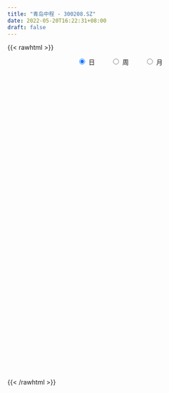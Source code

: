 ```yaml
---
title: "青岛中程 - 300208.SZ"
date: 2022-05-20T16:22:31+08:00
draft: false
---
```

{{< rawhtml >}}
    <div style="text-align: center">
        <label style="padding: 1rem;"><input style="margin-right: .5rem" type="radio" name="period" value="D" checked onclick="period_change(this)">日</label>
        <label style="padding: 1rem;"><input style="margin-right: .5rem" type="radio" name="period" value="W" onclick="period_change(this)">周</label>
        <label style="padding: 1rem;"><input style="margin-right: .5rem" type="radio" name="period" value="M" onclick="period_change(this)">月</label>
    </div>
    <div id="chart" style="height: 700px;"></div> 
    <script type="text/javascript">
        const D_v = [301459.7,312489.5,225143.0,200771.53,346442.04,301178.39,358886.38,289091.02,368380.0,246244.5,178538.47,240724.51,237606.29,361987.32,257277.65,256414.96,284337.12,414471.85,334255.42,170853.62,213040.94,252056.94,211662.0,149688.93,165698.0,99429.5,116455.5,127810.0,107060.0,256742.5,168293.27,277911.51,535372.12,360914.01,255536.64,241945.65,209840.17,249142.67,269811.23,223360.25,256514.5,239032.95,472793.0,466803.5,334068.01,291701.55,209127.26,486933.0,480528.75,347405.64,372952.5,734157.78,363718.81,1444193.2,1196509.72,765339.11,827808.3199999999,858735.54,629662.08,627784.0,450044.03,513150.56,663206.89,475701.05,559166.34,414303.84,857126.1899999999,552168.5,390552.0,637513.01,765858.52,822393.25,1026256.95,857403.02,713828.5,484976.59,655209.13,491670.57,537511.25,639784.96,590258.6899999999,413537.01,552926.5699999999,324873.27,380633.78,281507.46,500917.2,491239.95,417752.45,383578.5,263253.2,359739.5,264538.64,185228.92,190013.04,243791.1,260003.02,143367.4,183848.0,164138.84,166850.0,149952.0,169554.44,128168.0,162915.0,124641.18,289305.31,286619.21,185393.1,345201.17,254273.4,146102.06,176957.06,169487.56,165244.03,115117.6,118513.25,171811.5,112849.0,129251.5,143270.03,191675.47,183443.56,157419.06,195955.5,175132.5,140642.0,124924.0,194865.0,328186.98,300604.6,203952.5,231023.98,204830.06,264756.15,191681.5,147231.04,191933.5,177426.68,169656.4,409837.98,248597.13,190489.0,244443.25,191946.0,122825.75,103313.98,84524.94,114632.44,101384.94,172262.94,164382.0,94859.5,72799.0,74680.0,137116.0,69803.0,66562.52,60111.0,60765.34,63140.5,105719.75,86492.5,65889.57,104452.68,58741.25,262067.01,269379.77,171098.07,156374.17,154998.5,233943.9,134519.84,410268.9,331492.9,217083.9,227880.5,89007.94,151726.7,85580.5,101376.94,72371.5,75679.47,59774.01,66756.27,78897.0,65647.0,56629.86,95386.61,105871.52,201391.84,288009.18,507437.02,507971.25,392568.03,431121.61,377628.54,285866.04,270311.25,401595.75,642301.0,1194398.03,1122260.1100000001,819009.62,578262.47,670246.4,541304.6,540568.58,481251.26,298141.51,289155.58,240699.0,237012.07,635278.15,623911.0,461871.02,276245.36,234621.96,220978.17,161564.15,151661.1,198020.0,243710.26,164434.1,130747.88,370182.47,213198.5,339689.0,283789.0,234187.04,225806.0,200769.7,164047.28,217167.0,191215.0,207806.04,146662.96,150325.44,107345.08,144809.25,82594.7,95207.5,143382.5,119492.6,86321.0,113092.1,101953.0,93105.05,102990.55,352949.16]
const D_histogram = [0.0,0.0006381766,-0.0136747981,-0.0167939117,0.015384628,0.037970834,0.0705049708,0.0691174913,0.0840362229,0.0679966432,0.0568513727,0.0568865577,0.058692522,0.0588272262,0.0450097436,0.0492342918,0.0542227364,0.082917425,0.0571307958,0.0386230254,0.009605265,-0.0347115132,-0.0881296759,-0.1110660913,-0.1561994658,-0.1793383028,-0.1736679561,-0.1517565257,-0.1332317809,-0.0836738188,-0.0496190465,-0.0065318365,0.0718817471,0.0890289114,0.0756081464,0.0754680399,0.0388149657,0.0404596458,0.0652920071,0.0610877325,0.0751410892,0.0780320078,0.1016769011,0.1234570277,0.1120127422,0.0603051918,0.0274160359,0.0264906249,-0.0265263561,-0.0634049094,-0.0797941653,-0.0414568026,0.1198880074,0.3183296366,0.3706268512,0.3200792186,0.3441986704,0.3817984691,0.3650176445,0.2401713382,0.1754806701,0.064055427,0.0509246955,0.0125451273,-0.0415911251,-0.0694854702,-0.0263425963,-0.0314976329,-0.075517312,-0.0648356961,-0.0011352432,0.0382146797,0.1794913065,0.2428214714,0.1647164403,0.1101715695,0.1157598145,0.0525442245,0.0451243262,0.0889166183,-0.0119128263,-0.0793747211,-0.2364387253,-0.3234666481,-0.3313036165,-0.3349261885,-0.2539055599,-0.1994437659,-0.1480745235,-0.1833237876,-0.2067805331,-0.258797442,-0.2979570485,-0.2918644929,-0.2883335775,-0.3242267729,-0.3758279117,-0.3832969258,-0.4154464676,-0.3761937511,-0.3272111148,-0.2841627498,-0.2547391696,-0.2131191653,-0.1527871937,-0.110344811,-0.0281200168,0.0371409322,0.0557165247,0.0956221953,0.0865986782,0.0829208377,0.0940845482,0.0658877497,0.0137103213,-0.0003777685,0.0101471832,-0.0117008216,-0.023311466,-0.0067839214,-0.0206959156,0.0179272437,0.0503986249,0.0803880017,0.1115336296,0.1376880004,0.1437128346,0.1294575397,0.1425102306,0.1774135744,0.2071858391,0.2132019907,0.2016124338,0.1740305749,0.1630013524,0.1255394135,0.0865893566,0.0364256917,0.0226235,-0.023237422,0.010267782,0.0017554297,-0.0358413654,-0.0168630133,-0.029113091,-0.0347009541,-0.0395701144,-0.0423670147,-0.041069175,-0.0352647315,-0.0262213626,-0.0595963905,-0.0755533833,-0.0853279855,-0.0886061746,-0.1155185104,-0.1236613605,-0.1103966766,-0.1052177346,-0.0936512756,-0.0695396545,-0.0361177383,-0.0246952642,-0.012926051,-0.0321594875,-0.0327289927,0.0327491572,0.0837870987,0.0903607279,0.1010614451,0.0739907008,0.0902281834,0.0834139784,0.1172017077,0.1450434824,0.1322686377,0.0356920435,-0.0184456025,-0.1056446223,-0.1423835983,-0.1337575779,-0.1179048155,-0.0904266506,-0.0677452616,-0.0644212289,-0.0458158389,-0.0287141182,-0.008918687,0.0121859047,0.043825944,0.1071143052,0.1790192861,0.2693783675,0.3097938373,0.32373901,0.3425985765,0.3538344159,0.3435801501,0.3157816996,0.296231527,0.377289215,0.5864962948,0.4463536848,0.2882185087,0.1187806201,0.0089439734,-0.1190632934,-0.1672385149,-0.2288403322,-0.2606452988,-0.277256434,-0.2956051962,-0.2897949173,-0.2282811744,-0.1556177616,-0.1840813721,-0.211476463,-0.2018221945,-0.2130263924,-0.2247442206,-0.2101304114,-0.2271628402,-0.2555999567,-0.2948556156,-0.2973189404,-0.2516640491,-0.208939959,-0.1679017594,-0.1099053757,-0.058747763,-0.0654785592,-0.1041615504,-0.1178484921,-0.1908253215,-0.2367148044,-0.2141799154,-0.2068870097,-0.1484314723,-0.0925430508,-0.0435351935,0.009539215,0.0559767026,0.0918633249,0.113940845,0.1227551698,0.1352780682,0.1478842783,0.1448667473,0.1478389774,0.1910869546]
const D_fast = [0.0,0.0007977208,-0.0169339535,-0.0242515449,0.0117731517,0.0438520662,0.0940124457,0.1099043391,0.1458321264,0.1467917075,0.1498592802,0.1641161045,0.1805951993,0.1954367101,0.1928716634,0.2094047846,0.2279489132,0.2773729581,0.2658690279,0.2570170139,0.2304005697,0.1774059132,0.1019553314,0.0512523933,-0.0329308477,-0.1009042604,-0.1386509028,-0.1546786037,-0.1694618041,-0.1408222967,-0.1191722861,-0.0777180352,0.0186659851,0.0580703773,0.0635516489,0.0822785523,0.0553292196,0.0670888112,0.1082441742,0.1193118328,0.1521504617,0.1745493823,0.2236135009,0.2762578844,0.2928167844,0.256185532,0.2301503851,0.2358476303,0.1761990602,0.1234692796,0.0871314824,0.1151046444,0.3064214563,0.5844454946,0.7293994221,0.7588715941,0.8690407135,1.0020901295,1.076563716,1.0117602443,0.9909397437,0.8955283573,0.8951287997,0.8598855134,0.7953514797,0.750085767,0.7866429918,0.773613547,0.7107145399,0.7051872318,0.7686038739,0.8175074667,1.0036569201,1.1276924529,1.0907665318,1.0637645534,1.098292752,1.0482132182,1.0520744014,1.1180958481,1.014288197,0.9269826219,0.7108089363,0.5429143515,0.452251479,0.3648973598,0.3824415985,0.387042451,0.4013930626,0.3203128515,0.2451609727,0.1284447034,0.0147958347,-0.0520777328,-0.1206302119,-0.2375801005,-0.3831382172,-0.4864314628,-0.6224426215,-0.6772383427,-0.7100584851,-0.7380508076,-0.7723120198,-0.7839718069,-0.7618366337,-0.7469804538,-0.6717856638,-0.5972394817,-0.564734758,-0.5009235386,-0.4882973861,-0.4712450173,-0.4365601697,-0.4482850307,-0.4970348788,-0.5112174107,-0.4981556632,-0.5229288735,-0.5403673843,-0.5255358201,-0.5446217932,-0.5015168229,-0.4564457855,-0.4063594083,-0.347330373,-0.2867540021,-0.2448009593,-0.2266918693,-0.1780116207,-0.0987548833,-0.0171861588,0.0421304905,0.080944042,0.0968698269,0.1265909424,0.1205138569,0.1032111391,0.0621538971,0.0540075805,0.002337303,0.0384094525,0.0303359577,-0.0162211789,-0.0014585801,-0.0209869305,-0.0352500321,-0.050011721,-0.063400375,-0.0723698291,-0.0753815685,-0.0728935402,-0.1211676657,-0.1560130043,-0.1871196029,-0.2125493357,-0.2683412991,-0.3073994893,-0.3217339746,-0.3428594662,-0.3547058261,-0.3479791186,-0.323586637,-0.318337979,-0.3098002785,-0.3370735868,-0.3458253403,-0.2721599011,-0.2001751848,-0.1710113737,-0.1350452953,-0.1436183643,-0.1048238359,-0.0907845463,-0.0276963901,0.0364062553,0.0566985699,-0.0309550134,-0.08970406,-0.2033142354,-0.2756491109,-0.3004624851,-0.3140859265,-0.3092144242,-0.3034693506,-0.3162506251,-0.3090991949,-0.2991760038,-0.2816102443,-0.2574591764,-0.2148626511,-0.1247957136,-0.0081359111,0.1495677621,0.2674316912,0.3623116164,0.4668208271,0.5665152705,0.6421560421,0.6933030166,0.7478107257,0.9231907175,1.279021871,1.2504676822,1.1643871333,1.0246443997,0.9170437464,0.7592706562,0.669285806,0.5504739056,0.4535076143,0.3675823706,0.2753323093,0.2086938589,0.2131373082,0.2468962807,0.1724123271,0.0921481204,0.0513468403,-0.0131139556,-0.081017839,-0.1189366327,-0.1927597715,-0.2850968772,-0.39806644,-0.4748594999,-0.4921206209,-0.5016315206,-0.5025687608,-0.472048721,-0.4355780491,-0.4586784851,-0.5234018639,-0.5665509286,-0.6872340884,-0.7923022724,-0.8233123622,-0.867741209,-0.8463935396,-0.8136408808,-0.7755168219,-0.7200576096,-0.6596259463,-0.6007734928,-0.5502107615,-0.5107076443,-0.4643652288,-0.4147879491,-0.3815887933,-0.3416568188,-0.250637103]
const D_slow = [0.0,0.0001595442,-0.0032591554,-0.0074576333,-0.0036114763,0.0058812322,0.0235074749,0.0407868477,0.0617959035,0.0787950643,0.0930079075,0.1072295469,0.1219026774,0.1366094839,0.1478619198,0.1601704928,0.1737261769,0.1944555331,0.2087382321,0.2183939884,0.2207953047,0.2121174264,0.1900850074,0.1623184846,0.1232686181,0.0784340424,0.0350170534,-0.0029220781,-0.0362300233,-0.057148478,-0.0695532396,-0.0711861987,-0.0532157619,-0.0309585341,-0.0120564975,0.0068105125,0.0165142539,0.0266291654,0.0429521671,0.0582241003,0.0770093726,0.0965173745,0.1219365998,0.1528008567,0.1808040422,0.1958803402,0.2027343492,0.2093570054,0.2027254164,0.186874189,0.1669256477,0.156561447,0.1865334489,0.266115858,0.3587725708,0.4387923755,0.5248420431,0.6202916604,0.7115460715,0.771588906,0.8154590736,0.8314729303,0.8442041042,0.847340386,0.8369426048,0.8195712372,0.8129855881,0.8051111799,0.7862318519,0.7700229279,0.7697391171,0.779292787,0.8241656136,0.8848709815,0.9260500915,0.9535929839,0.9825329375,0.9956689937,1.0069500752,1.0291792298,1.0262010232,1.006357343,0.9472476616,0.8663809996,0.7835550955,0.6998235484,0.6363471584,0.5864862169,0.549467586,0.5036366391,0.4519415058,0.3872421453,0.3127528832,0.23978676,0.1677033656,0.0866466724,-0.0073103055,-0.103134537,-0.2069961539,-0.3010445917,-0.3828473703,-0.4538880578,-0.5175728502,-0.5708526415,-0.60904944,-0.6366356427,-0.6436656469,-0.6343804139,-0.6204512827,-0.5965457339,-0.5748960643,-0.5541658549,-0.5306447179,-0.5141727804,-0.5107452001,-0.5108396422,-0.5083028464,-0.5112280518,-0.5170559183,-0.5187518987,-0.5239258776,-0.5194440667,-0.5068444104,-0.48674741,-0.4588640026,-0.4244420025,-0.3885137938,-0.3561494089,-0.3205218513,-0.2761684577,-0.2243719979,-0.1710715002,-0.1206683918,-0.0771607481,-0.03641041,-0.0050255566,0.0166217826,0.0257282055,0.0313840805,0.025574725,0.0281416705,0.0285805279,0.0196201866,0.0154044332,0.0081261605,-0.000549078,-0.0104416066,-0.0210333603,-0.0313006541,-0.0401168369,-0.0466721776,-0.0615712752,-0.080459621,-0.1017916174,-0.1239431611,-0.1528227887,-0.1837381288,-0.2113372979,-0.2376417316,-0.2610545505,-0.2784394641,-0.2874688987,-0.2936427148,-0.2968742275,-0.3049140994,-0.3130963475,-0.3049090582,-0.2839622836,-0.2613721016,-0.2361067403,-0.2176090651,-0.1950520193,-0.1741985247,-0.1448980978,-0.1086372272,-0.0755700677,-0.0666470569,-0.0712584575,-0.0976696131,-0.1332655127,-0.1667049071,-0.196181111,-0.2187877736,-0.235724089,-0.2518293963,-0.263283356,-0.2704618856,-0.2726915573,-0.2696450811,-0.2586885951,-0.2319100188,-0.1871551973,-0.1198106054,-0.0423621461,0.0385726064,0.1242222505,0.2126808545,0.298575892,0.377521317,0.4515791987,0.5459015025,0.6925255762,0.8041139974,0.8761686245,0.9058637796,0.9080997729,0.8783339496,0.8365243209,0.7793142378,0.7141529131,0.6448388046,0.5709375056,0.4984887762,0.4414184826,0.4025140422,0.3564936992,0.3036245835,0.2531690348,0.1999124367,0.1437263816,0.0911937787,0.0344030687,-0.0294969205,-0.1032108244,-0.1775405595,-0.2404565718,-0.2926915615,-0.3346670014,-0.3621433453,-0.3768302861,-0.3931999259,-0.4192403135,-0.4487024365,-0.4964087669,-0.555587468,-0.6091324468,-0.6608541993,-0.6979620673,-0.72109783,-0.7319816284,-0.7295968247,-0.715602649,-0.6926368178,-0.6641516065,-0.6334628141,-0.599643297,-0.5626722274,-0.5264555406,-0.4894957963,-0.4417240576]
const D_data = [['2021-05-11', 9.85, 9.41, 9.25, 10.06],['2021-05-12', 9.35, 9.42, 9.22, 9.98],['2021-05-13', 9.24, 9.19, 9.12, 9.49],['2021-05-14', 9.23, 9.27, 9.09, 9.55],['2021-05-17', 9.21, 9.79, 9.1, 10.29],['2021-05-18', 9.81, 9.84, 9.67, 10.38],['2021-05-19', 9.74, 10.16, 9.58, 10.65],['2021-05-20', 9.8, 9.88, 9.51, 10.12],['2021-05-21', 9.77, 10.19, 9.75, 10.56],['2021-05-24', 10.19, 9.87, 9.8, 10.34],['2021-05-25', 9.9, 9.92, 9.71, 9.98],['2021-05-26', 9.86, 10.09, 9.65, 10.41],['2021-05-27', 9.95, 10.18, 9.93, 10.36],['2021-05-28', 10.53, 10.23, 10.19, 11.22],['2021-05-31', 10.04, 10.08, 9.98, 10.42],['2021-06-01', 9.91, 10.34, 9.8, 10.44],['2021-06-02', 10.22, 10.44, 10.1, 10.85],['2021-06-03', 10.44, 10.91, 10.42, 11.24],['2021-06-04', 10.68, 10.32, 10.32, 10.94],['2021-06-07', 10.22, 10.36, 10.03, 10.53],['2021-06-08', 10.23, 10.15, 10.11, 10.83],['2021-06-09', 10.01, 9.78, 9.65, 10.12],['2021-06-10', 9.65, 9.38, 9.37, 9.86],['2021-06-11', 9.43, 9.5, 9.38, 9.62],['2021-06-15', 9.48, 8.95, 8.93, 9.54],['2021-06-16', 8.89, 8.92, 8.7, 9.04],['2021-06-17', 8.85, 9.1, 8.85, 9.3],['2021-06-18', 9.0, 9.25, 8.96, 9.38],['2021-06-21', 9.26, 9.2, 9.14, 9.35],['2021-06-22', 9.26, 9.68, 9.2, 9.85],['2021-06-23', 9.63, 9.65, 9.49, 9.92],['2021-06-24', 9.79, 9.94, 9.71, 10.27],['2021-06-25', 9.97, 10.73, 9.97, 11.59],['2021-06-28', 10.61, 10.28, 10.12, 10.94],['2021-06-29', 10.29, 9.97, 9.93, 10.4],['2021-06-30', 10.08, 10.16, 9.96, 10.55],['2021-07-01', 10.09, 9.65, 9.59, 10.24],['2021-07-02', 9.7, 10.07, 9.5, 10.23],['2021-07-05', 10.09, 10.48, 10.09, 10.55],['2021-07-06', 10.47, 10.23, 10.06, 10.59],['2021-07-07', 10.15, 10.55, 10.13, 10.64],['2021-07-08', 10.46, 10.53, 10.36, 10.76],['2021-07-09', 10.88, 10.95, 10.51, 11.33],['2021-07-12', 10.74, 11.16, 10.68, 11.55],['2021-07-13', 11.23, 10.89, 10.58, 11.36],['2021-07-14', 10.88, 10.31, 10.25, 10.88],['2021-07-15', 10.25, 10.38, 9.95, 10.42],['2021-07-16', 10.37, 10.74, 10.27, 11.33],['2021-07-19', 10.65, 9.97, 9.88, 10.87],['2021-07-20', 9.8, 9.92, 9.63, 10.31],['2021-07-21', 9.9, 10.0, 9.88, 10.36],['2021-07-22', 10.13, 10.72, 10.09, 10.97],['2021-07-23', 12.86, 12.86, 12.86, 12.86],['2021-07-26', 13.8, 14.51, 13.49, 15.26],['2021-07-27', 14.51, 13.68, 12.98, 15.64],['2021-07-28', 12.93, 12.73, 11.51, 13.62],['2021-07-29', 13.23, 13.93, 13.06, 14.69],['2021-07-30', 14.05, 14.64, 13.73, 14.86],['2021-08-02', 14.36, 14.41, 12.8, 14.53],['2021-08-03', 14.66, 13.02, 13.0, 14.85],['2021-08-04', 13.01, 13.54, 13.01, 13.94],['2021-08-05', 13.36, 12.69, 12.52, 13.45],['2021-08-06', 13.15, 13.75, 12.88, 14.49],['2021-08-09', 13.56, 13.44, 12.98, 13.94],['2021-08-10', 13.24, 13.1, 12.81, 13.95],['2021-08-11', 13.04, 13.28, 12.6, 13.33],['2021-08-12', 13.46, 14.29, 13.2, 14.98],['2021-08-13', 13.85, 13.88, 13.62, 14.16],['2021-08-16', 13.55, 13.33, 13.2, 13.97],['2021-08-17', 13.45, 13.98, 13.29, 14.47],['2021-08-18', 13.55, 14.93, 13.35, 15.3],['2021-08-19', 14.68, 15.03, 14.45, 16.38],['2021-08-20', 15.7, 17.0, 15.4, 17.98],['2021-08-23', 16.54, 16.87, 16.0, 17.37],['2021-08-24', 16.63, 15.35, 15.0, 16.63],['2021-08-25', 15.3, 15.53, 15.3, 16.31],['2021-08-26', 15.56, 16.38, 15.02, 16.9],['2021-08-27', 15.61, 15.57, 15.01, 15.81],['2021-08-30', 15.3, 16.26, 15.19, 16.7],['2021-08-31', 16.13, 17.2, 16.11, 17.63],['2021-09-01', 17.02, 15.41, 15.1, 17.6],['2021-09-02', 15.15, 15.48, 14.7, 15.77],['2021-09-03', 15.08, 13.76, 13.7, 15.73],['2021-09-06', 14.02, 13.88, 13.27, 14.2],['2021-09-07', 13.75, 14.47, 13.61, 14.7],['2021-09-08', 14.38, 14.33, 14.13, 14.68],['2021-09-09', 14.4, 15.46, 14.08, 15.56],['2021-09-10', 15.2, 15.4, 15.14, 16.3],['2021-09-13', 15.1, 15.59, 14.78, 15.95],['2021-09-14', 15.1, 14.49, 14.29, 15.19],['2021-09-15', 14.33, 14.39, 14.2, 14.66],['2021-09-16', 14.59, 13.7, 13.6, 14.85],['2021-09-17', 13.52, 13.44, 13.02, 14.05],['2021-09-22', 13.25, 13.72, 13.25, 13.8],['2021-09-23', 13.8, 13.51, 13.4, 13.95],['2021-09-24', 13.79, 12.7, 12.61, 13.79],['2021-09-27', 12.75, 11.99, 11.73, 12.87],['2021-09-28', 12.02, 12.07, 11.76, 12.13],['2021-09-29', 11.9, 11.31, 11.3, 12.17],['2021-09-30', 11.55, 11.87, 11.4, 11.92],['2021-10-08', 12.42, 11.9, 11.7, 12.51],['2021-10-11', 11.97, 11.77, 11.61, 12.17],['2021-10-12', 11.72, 11.51, 11.29, 11.96],['2021-10-13', 11.54, 11.59, 11.17, 11.6],['2021-10-14', 11.57, 11.87, 11.38, 11.95],['2021-10-15', 11.87, 11.73, 11.58, 12.07],['2021-10-18', 12.2, 12.42, 11.94, 12.5],['2021-10-19', 12.2, 12.52, 12.19, 12.83],['2021-10-20', 12.15, 12.11, 11.88, 12.29],['2021-10-21', 13.08, 12.51, 12.5, 13.39],['2021-10-22', 12.29, 11.97, 11.92, 12.74],['2021-10-25', 11.8, 11.99, 11.72, 12.15],['2021-10-26', 12.13, 12.19, 12.0, 12.5],['2021-10-27', 12.14, 11.64, 11.54, 12.14],['2021-10-28', 11.57, 11.08, 11.02, 11.66],['2021-10-29', 11.1, 11.31, 11.0, 11.42],['2021-11-01', 11.28, 11.54, 11.2, 11.62],['2021-11-02', 11.5, 11.03, 10.9, 11.74],['2021-11-03', 11.08, 10.98, 10.7, 11.1],['2021-11-04', 11.01, 11.26, 11.01, 11.3],['2021-11-05', 11.13, 10.8, 10.75, 11.25],['2021-11-08', 10.91, 11.45, 10.76, 11.46],['2021-11-09', 11.66, 11.52, 11.38, 11.78],['2021-11-10', 11.44, 11.64, 11.31, 11.76],['2021-11-11', 11.49, 11.83, 11.46, 12.15],['2021-11-12', 11.75, 11.96, 11.65, 12.09],['2021-11-15', 11.93, 11.85, 11.7, 12.04],['2021-11-16', 11.75, 11.63, 11.55, 11.88],['2021-11-17', 11.65, 12.03, 11.65, 12.1],['2021-11-18', 12.05, 12.52, 11.92, 12.79],['2021-11-19', 12.69, 12.75, 12.3, 12.85],['2021-11-22', 12.61, 12.69, 12.45, 12.81],['2021-11-23', 12.69, 12.6, 12.48, 12.93],['2021-11-24', 12.45, 12.43, 12.17, 12.58],['2021-11-25', 12.8, 12.66, 12.46, 13.08],['2021-11-26', 12.3, 12.31, 12.23, 12.58],['2021-11-29', 11.96, 12.17, 11.92, 12.28],['2021-11-30', 12.17, 11.84, 11.72, 12.35],['2021-12-01', 11.92, 12.15, 11.85, 12.35],['2021-12-02', 12.03, 11.59, 11.57, 12.09],['2021-12-03', 11.6, 12.55, 11.52, 13.06],['2021-12-06', 12.37, 12.1, 12.02, 12.65],['2021-12-07', 12.12, 11.6, 11.41, 12.29],['2021-12-08', 11.67, 12.24, 11.58, 12.35],['2021-12-09', 12.28, 11.85, 11.78, 12.29],['2021-12-10', 11.85, 11.86, 11.72, 12.01],['2021-12-13', 11.86, 11.81, 11.62, 11.91],['2021-12-14', 11.81, 11.78, 11.74, 11.88],['2021-12-15', 11.72, 11.79, 11.55, 12.0],['2021-12-16', 11.79, 11.83, 11.73, 11.95],['2021-12-17', 11.9, 11.88, 11.82, 12.19],['2021-12-20', 11.84, 11.24, 11.12, 11.84],['2021-12-21', 11.24, 11.26, 11.07, 11.29],['2021-12-22', 11.37, 11.19, 11.16, 11.37],['2021-12-23', 11.21, 11.15, 11.09, 11.32],['2021-12-24', 11.09, 10.67, 10.66, 11.15],['2021-12-27', 10.63, 10.69, 10.53, 10.82],['2021-12-28', 10.67, 10.85, 10.6, 10.87],['2021-12-29', 10.84, 10.68, 10.68, 10.84],['2021-12-30', 10.7, 10.69, 10.66, 10.81],['2021-12-31', 10.74, 10.84, 10.74, 10.88],['2022-01-04', 10.96, 11.03, 10.96, 11.24],['2022-01-05', 11.06, 10.81, 10.79, 11.19],['2022-01-06', 10.77, 10.82, 10.65, 10.93],['2022-01-07', 10.77, 10.35, 10.34, 10.88],['2022-01-10', 10.35, 10.46, 10.31, 10.55],['2022-01-11', 10.92, 11.42, 10.73, 11.57],['2022-01-12', 11.43, 11.56, 11.32, 11.88],['2022-01-13', 11.45, 11.19, 11.18, 11.53],['2022-01-14', 11.18, 11.33, 10.95, 11.43],['2022-01-17', 10.98, 10.85, 10.61, 11.07],['2022-01-18', 10.9, 11.4, 10.85, 11.59],['2022-01-19', 11.22, 11.18, 10.98, 11.3],['2022-01-20', 12.01, 11.82, 11.52, 12.37],['2022-01-21', 11.7, 12.0, 11.3, 12.19],['2022-01-24', 11.77, 11.63, 11.62, 12.15],['2022-01-25', 10.89, 10.34, 10.34, 11.0],['2022-01-26', 10.4, 10.46, 10.26, 10.61],['2022-01-27', 10.46, 9.6, 9.59, 10.47],['2022-01-28', 9.6, 9.78, 9.52, 9.85],['2022-02-07', 9.96, 10.14, 9.93, 10.33],['2022-02-08', 10.2, 10.17, 10.01, 10.27],['2022-02-09', 10.13, 10.32, 10.1, 10.37],['2022-02-10', 10.3, 10.3, 10.19, 10.44],['2022-02-11', 10.2, 10.04, 10.01, 10.3],['2022-02-14', 10.04, 10.21, 10.03, 10.42],['2022-02-15', 10.15, 10.22, 10.08, 10.34],['2022-02-16', 10.19, 10.3, 10.19, 10.37],['2022-02-17', 10.2, 10.39, 10.2, 10.52],['2022-02-18', 10.39, 10.65, 10.32, 10.7],['2022-02-21', 10.66, 11.33, 10.62, 11.39],['2022-02-22', 11.24, 11.89, 11.21, 11.99],['2022-02-23', 12.3, 12.72, 12.0, 13.39],['2022-02-24', 12.43, 12.67, 12.35, 13.17],['2022-02-25', 12.79, 12.74, 12.58, 13.4],['2022-02-28', 12.83, 13.17, 12.65, 13.59],['2022-03-01', 13.12, 13.46, 13.01, 13.75],['2022-03-02', 13.78, 13.51, 13.21, 13.9],['2022-03-03', 13.61, 13.5, 13.4, 13.87],['2022-03-04', 13.5, 13.78, 13.44, 14.54],['2022-03-07', 14.58, 15.55, 14.11, 16.3],['2022-03-08', 18.66, 18.42, 16.85, 18.66],['2022-03-09', 15.81, 14.75, 14.74, 17.23],['2022-03-10', 13.6, 14.13, 13.6, 15.14],['2022-03-11', 13.61, 13.39, 12.88, 13.74],['2022-03-14', 13.8, 13.56, 13.5, 14.65],['2022-03-15', 13.8, 12.77, 12.71, 13.95],['2022-03-16', 12.87, 13.3, 12.2, 13.33],['2022-03-17', 12.88, 12.79, 12.72, 13.26],['2022-03-18', 12.5, 12.82, 12.42, 13.1],['2022-03-21', 12.73, 12.76, 12.47, 12.98],['2022-03-22', 12.73, 12.5, 12.39, 12.81],['2022-03-23', 12.66, 12.61, 12.35, 12.73],['2022-03-24', 13.51, 13.35, 13.05, 13.78],['2022-03-25', 13.4, 13.76, 13.27, 14.46],['2022-03-28', 12.78, 12.53, 12.24, 13.04],['2022-03-29', 12.27, 12.28, 12.15, 12.6],['2022-03-30', 12.17, 12.57, 11.93, 12.6],['2022-03-31', 12.4, 12.17, 12.13, 12.52],['2022-04-01', 12.1, 11.95, 11.91, 12.23],['2022-04-06', 12.08, 12.13, 12.01, 12.24],['2022-04-07', 12.0, 11.56, 11.54, 12.02],['2022-04-08', 11.61, 11.1, 10.81, 11.65],['2022-04-11', 10.99, 10.55, 10.51, 10.99],['2022-04-12', 10.61, 10.64, 10.34, 10.65],['2022-04-13', 10.6, 11.11, 10.44, 11.48],['2022-04-14', 10.98, 11.09, 10.85, 11.15],['2022-04-15', 11.34, 11.1, 10.94, 11.81],['2022-04-18', 11.08, 11.42, 10.55, 11.62],['2022-04-19', 11.81, 11.51, 11.42, 11.89],['2022-04-20', 11.3, 10.8, 10.79, 11.42],['2022-04-21', 10.86, 10.15, 10.12, 10.89],['2022-04-22', 10.0, 10.17, 9.9, 10.48],['2022-04-25', 9.82, 9.0, 9.0, 9.82],['2022-04-26', 9.0, 8.77, 8.74, 9.26],['2022-04-27', 8.7, 9.3, 8.48, 9.3],['2022-04-28', 9.16, 8.93, 8.92, 9.24],['2022-04-29', 9.08, 9.51, 9.06, 9.56],['2022-05-05', 9.5, 9.59, 9.39, 9.75],['2022-05-06', 9.4, 9.63, 9.26, 9.94],['2022-05-09', 9.51, 9.84, 9.51, 9.91],['2022-05-10', 9.64, 9.95, 9.6, 9.96],['2022-05-11', 9.89, 10.0, 9.89, 10.39],['2022-05-12', 9.9, 9.97, 9.79, 10.21],['2022-05-13', 9.97, 9.89, 9.78, 10.09],['2022-05-16', 9.98, 10.01, 9.93, 10.3],['2022-05-17', 9.93, 10.11, 9.8, 10.13],['2022-05-18', 10.08, 9.98, 9.97, 10.19],['2022-05-19', 9.8, 10.1, 9.77, 10.17],['2022-05-20', 10.7, 10.8, 10.34, 11.01]]
const W_v = [282434.16,234046.48,223215.83,121157.05,145163.9,156128.17,169506.69,235697.42,226299.42,149460.14,276947.13,204512.47,376848.18,808131.4300000001,500744.88,624653.5700000001,772637.39,717211.99,506210.47,370036.73,241249.14,339209.06,647624.95,213437.25,456650.19,314461.25,396186.3100000001,375474.47,65722.43,578485.02,168225.22,256236.42,198984.93,459396.43,365014.39,501417.17,299863.73,287243.82,145391.47,300933.38,574857.27,302958.1,144762.73,229713.54,521850.13,828652.02,1109477.26,934068.09,488758.81,345478.82,268487.13,336081.53,269183.07,168466.12,420467.73,239285.25,185799.33,210721.39,164261.1,235666.84,185666.57,154316.55,171837.2,243749.84,193944.29,129415.18,164459.37,197113.57,272219.02,454235.66,364963.9400000001,302328.18,207235.67,168312.79,112228.5,127630.18,161181.87,267937.25,180407.1,166483.01,264172.9399999999,285382.97,370153.38,711136.9099999999,934030.04,768474.89,558026.52,757464.04,1233170.1399999999,637768.6799999999,1104164.0600000001,1081713.26,235348.39,386774.34,376360.76,369678.28,463758.33,300769.73,507159.5699999999,275009.75,449587.48,302848.91,374782.66,714833.02,456260.76,320322.77,366171.52,255421.97,194847.03,270693.23,1509619.5899999999,631391.53,438592.87,253342.43,27893.5,137644.58,252974.71,134700.13,224480.69,121292.82,167203.32,143422.9,172394.34,248734.27,373408.4399999999,289259.53,176525.93,152246.53,219556.74,198485.58,151121.45,319662.32,274032.69,387764.6900000001,330295.45,347641.86,395588.11,325292.64,347874.1800000001,179785.0,273774.17,245679.72,230731.1,116791.38,65275.07,116121.35,253226.82,157544.78,168206.18,178044.42,176986.75,95604.5,292350.45,474944.14,516421.37,690900.8300000001,1905549.23,1256544.5800000001,573850.4199999999,370308.62,839745.14,1049890.75,1389344.76,2737594.6399999997,3044158.71,1563769.73,98977.55,4780954.4000000013,2889773.0800000001,1979274.01,1490383.2799999998,1228536.9800000002,1548427.28,1753034.2200000002,1379570.96,2326453.0700000003,3608277.0899999999,3285267.79,1740459.1800000002,2044810.8100000001,1447060.73,1288690.4500000002,1259356.9099999999,824627.13,567277.9399999999,739423.99,2056660.0200000003,1818788.3999999999,1653506.1999999997,1918361.23,1021997.63,689659.77,686840.55,601581.3100000001,555486.12,499083.11,465001.0,1475021.76,1663977.8300000001,1265101.0900000001,1546757.0,997302.4299999999,509393.0,1345379.3999999999,1317379.1399999999,1461511.9299999999,1788633.3200000001,2298763.48,5092585.8899999997,2883847.5600000001,2858465.9199999999,3642573.7300000004,3203087.8100000001,2734018.48,1979171.6599999999,1688862.29,619033.0600000001,751357.2599999999,166850.0,735230.6199999999,1360792.1899999999,772908.3099999999,675695.28,903626.0900000001,1089222.5800000001,1096244.1899999999,1096085.6000000001,998301.13,576119.24,543836.5,320382.36,362554.5,917660.2700000001,1265224.04,771279.54,375958.19,402431.99,1897377.3200000001,1766523.1899999999,4356231.2300000004,2531512.3499999996,2026055.8000000003,1355280.6599999999,593391.36,1218251.95,1108599.02,913176.4399999999,252154.33,526998.3,764089.86]
const W_histogram = [0.0,-0.0076262108,-0.0151671314,-0.0476432928,-0.0551744883,-0.0471819057,-0.0285007956,0.0321946287,0.0816475391,0.0767816897,0.0341400545,0.0036617843,0.0529470784,0.1063050138,0.142647425,0.1387678602,0.2309589933,0.2019523756,0.1698556574,0.085642224,0.0238323691,-0.0131296718,-0.0586068,-0.1037253373,-0.1650862355,-0.2425626033,-0.3662093076,-0.4110547789,-0.4597830087,-0.4520572813,-0.4508947362,-0.430638673,-0.434724794,-0.3594340377,-0.3633610866,-0.2627375106,-0.2671345222,-0.2195775641,-0.1884830353,-0.1485685844,-0.090259114,-0.0537821868,-0.0359508129,-0.0185910014,0.0764204015,0.1583858898,0.2974225606,0.27995213,0.1900887987,0.0775526929,0.0137344554,-0.090594554,-0.1345609436,-0.1603221859,-0.1227515848,-0.1666613605,-0.1674324865,-0.181426867,-0.1936596461,-0.1706608492,-0.154354766,-0.1408447656,-0.1072276611,-0.0758763392,-0.1103335512,-0.1242344041,-0.1013604357,-0.049416758,-0.001563605,0.0863461787,0.1233752839,0.1504396453,0.1752147202,0.1720764156,0.1588346927,0.1465932772,0.1619749817,0.1858622218,0.2006986438,0.1844784018,0.1390497372,0.1403025389,0.1570782721,0.1988684466,0.2486133306,0.2753829429,0.2984336178,0.3426833652,0.3914015283,0.3644759195,0.4432560105,0.3320980258,0.225182924,0.1113979811,0.0021961707,-0.0596442565,-0.0668131065,-0.0499911181,0.0198691974,0.0696918683,0.1060864696,0.0880658426,0.1258615592,0.1855438432,0.2451818416,0.2347365708,0.2129240194,0.150821468,0.099562876,0.0352250215,0.0470301835,0.0554183212,0.0151499867,-0.0331172267,-0.0620942488,-0.0620037647,-0.0978027693,-0.1144301032,-0.12811939,-0.1300230677,-0.1611578562,-0.1952129808,-0.2326974196,-0.2379270934,-0.1883003116,-0.1224173254,-0.0948304877,-0.0631208183,-0.0475762154,-0.0575480635,-0.0777538113,-0.1465335452,-0.174172262,-0.1409935601,-0.1438657447,-0.0929124428,-0.0515249636,-0.0188234975,-0.0276991571,-0.0563625551,-0.031979816,-0.0170355623,-0.0119426265,-0.0075204768,0.009668271,0.0179813607,0.0317417702,0.0391882921,0.0600666603,0.0823888772,0.0863891762,0.0919007607,0.1240264451,0.1529976231,0.1500444158,0.2392135411,0.2673081093,0.2524876087,0.2007593931,0.1517647795,0.1552074353,0.1750281207,0.1456022063,0.2773349901,0.5421081226,0.6964634904,0.9219037077,0.966104734,0.7881667156,0.5851031596,0.3928335314,0.1807751808,0.0710408603,-0.0142787438,-0.1512663214,-0.1395284565,0.0717058284,0.1733820987,0.0928124651,-0.0769134863,-0.2685593854,-0.3809610008,-0.5632922433,-0.7460650506,-0.8284882072,-0.7192751819,-0.6050767992,-0.4847029468,-0.3554530637,-0.2744684473,-0.2720277081,-0.2998175683,-0.3016574125,-0.3024027194,-0.3004573312,-0.3147497673,-0.1916106954,-0.1389603375,-0.0372077443,0.0339123995,0.085218072,0.0631465863,0.0324728876,0.1083460007,0.1102064542,0.1636076979,0.1765801805,0.3118253545,0.4942101885,0.5250607664,0.5232126673,0.6905888587,0.6633130584,0.4897004664,0.452522681,0.2720335297,0.0884186606,-0.0934750667,-0.2096586065,-0.290851419,-0.3190283087,-0.3692075335,-0.4201327694,-0.3613229396,-0.2596052124,-0.2142298916,-0.162663264,-0.1688989382,-0.1653415946,-0.2339515387,-0.2555962951,-0.2882066301,-0.2315116427,-0.1410696683,-0.218328376,-0.2378831725,-0.1973668144,-0.0264229734,0.1503608047,0.2299356825,0.2323992089,0.2822366795,0.1830128081,0.0564094886,-0.0266015377,-0.1372279811,-0.2418204723,-0.2868191525,-0.2825184894,-0.2054180027]
const W_fast = [0.0,-0.0095327635,-0.020865467,-0.0652524516,-0.0865772691,-0.090380163,-0.0788242517,-0.0100801703,0.0597846249,0.0741141979,0.0400075763,0.0104447522,0.072966816,0.1529010047,0.2249052723,0.2557176725,0.4056485539,0.4271300301,0.4374972263,0.3746943489,0.3188425863,0.2785981274,0.2184692992,0.1474194276,0.0447869705,-0.0933300482,-0.3085290794,-0.4561382453,-0.6198122273,-0.7251008203,-0.8366619592,-0.9240655643,-1.0368328838,-1.0514006369,-1.1461679575,-1.1112287591,-1.1824094012,-1.1897468342,-1.2057730642,-1.2030007594,-1.1672560674,-1.1442246869,-1.1353810163,-1.1226689551,-1.0085524519,-0.8869904911,-0.6735981802,-0.6210805783,-0.6634217099,-0.7565696425,-0.8169542661,-0.9439319141,-1.0215385395,-1.0873803283,-1.0804976234,-1.1660727392,-1.2087019868,-1.2680530841,-1.3287007747,-1.3483671901,-1.3706497984,-1.3923509894,-1.3855408002,-1.3731585631,-1.4351991629,-1.4801586168,-1.4826247574,-1.4430352691,-1.3955730174,-1.286076689,-1.2182037628,-1.1535294901,-1.0849507352,-1.0450699359,-1.0186029856,-0.9941960818,-0.9383206319,-0.8679678364,-0.8029567534,-0.7730573949,-0.7837236252,-0.7473951889,-0.6913498876,-0.5998426015,-0.4879443848,-0.3923290368,-0.2946699575,-0.1647493687,-0.0181808235,0.0460125475,0.2356066411,0.2074731629,0.1568537922,0.0709183445,-0.0377344233,-0.1144859146,-0.1383580412,-0.1340338323,-0.0592062175,0.0080394205,0.0709556392,0.0749514728,0.1442125792,0.250280824,0.3712142828,0.4194531547,0.4508716082,0.4264744237,0.4001065507,0.3445749517,0.3681376595,0.3903803775,0.3538995397,0.2973530196,0.2528524353,0.2374419782,0.1771922813,0.1319574216,0.0862382874,0.0518288427,-0.0195954098,-0.1024537796,-0.1981125733,-0.2628240205,-0.2602723166,-0.2249936617,-0.2211144459,-0.2051849812,-0.2015344321,-0.2258932961,-0.2655374967,-0.3709506169,-0.4421323992,-0.4442020874,-0.4830407081,-0.4553155169,-0.4268092786,-0.3988136869,-0.4146141358,-0.4573681726,-0.4409803874,-0.4302950243,-0.4281877452,-0.4256457146,-0.406039899,-0.3932314692,-0.3715356171,-0.3542920222,-0.318396989,-0.2754775528,-0.2498799597,-0.221393185,-0.1582608893,-0.0910403056,-0.0564824089,0.0924901017,0.1874116972,0.2357130988,0.2341747314,0.2231213127,0.2653658273,0.3289435429,0.3359181801,0.5369847114,0.9372848745,1.2657561149,1.7216722592,2.007399469,2.0265031294,1.9697153634,1.875654118,1.7087895626,1.6168154572,1.5279261672,1.3531220092,1.32997776,1.559138502,1.704160297,1.6467937797,1.4578394567,1.1990537112,0.9914118456,0.6682575423,0.2989684723,0.009423264,-0.0611825062,-0.0982533233,-0.0990552076,-0.0586685904,-0.0463010859,-0.1118672737,-0.2146115259,-0.2918657233,-0.3682117101,-0.4413806546,-0.5343605325,-0.4591241345,-0.4412138609,-0.3487632038,-0.2691649601,-0.1965547697,-0.2028396088,-0.2253950856,-0.1224354723,-0.0930234053,0.0012797629,0.0583972906,0.2715988033,0.5775361844,0.7396519538,0.8686070216,1.2086304277,1.347182892,1.2959954165,1.3719483014,1.2594675325,1.0979573286,0.8926948346,0.7240966432,0.570190976,0.462257009,0.3197759009,0.1638174726,0.1322965675,0.1691129916,0.1609308396,0.1718316511,0.1233712424,0.0855931873,-0.0415046415,-0.1270484716,-0.2317104641,-0.2328933875,-0.1777188301,-0.3095596318,-0.3885852214,-0.3974105669,-0.2330724693,-0.01869849,0.1183603085,0.1789236371,0.2993202776,0.2458496082,0.1333486608,0.0436872501,-0.1012461885,-0.2662937978,-0.3829972661,-0.4493262254,-0.4235802394]
const W_slow = [0.0,-0.0019065527,-0.0056983356,-0.0176091588,-0.0314027808,-0.0431982573,-0.0503234562,-0.042274799,-0.0218629142,-0.0026674918,0.0058675218,0.0067829679,0.0200197375,0.046595991,0.0822578472,0.1169498123,0.1746895606,0.2251776545,0.2676415689,0.2890521249,0.2950102172,0.2917277992,0.2770760992,0.2511447649,0.209873206,0.1492325552,0.0576802283,-0.0450834665,-0.1600292186,-0.273043539,-0.385767223,-0.4934268913,-0.6021080898,-0.6919665992,-0.7828068709,-0.8484912485,-0.915274879,-0.9701692701,-1.0172900289,-1.054432175,-1.0769969535,-1.0904425002,-1.0994302034,-1.1040779538,-1.0849728534,-1.0453763809,-0.9710207408,-0.9010327083,-0.8535105086,-0.8341223354,-0.8306887215,-0.85333736,-0.8869775959,-0.9270581424,-0.9577460386,-0.9994113787,-1.0412695003,-1.0866262171,-1.1350411286,-1.1777063409,-1.2162950324,-1.2515062238,-1.2783131391,-1.2972822239,-1.3248656117,-1.3559242127,-1.3812643216,-1.3936185111,-1.3940094124,-1.3724228677,-1.3415790467,-1.3039691354,-1.2601654554,-1.2171463515,-1.1774376783,-1.140789359,-1.1002956136,-1.0538300581,-1.0036553972,-0.9575357967,-0.9227733624,-0.8876977277,-0.8484281597,-0.7987110481,-0.7365577154,-0.6677119797,-0.5931035752,-0.5074327339,-0.4095823518,-0.318463372,-0.2076493694,-0.1246248629,-0.0683291319,-0.0404796366,-0.0399305939,-0.0548416581,-0.0715449347,-0.0840427142,-0.0790754149,-0.0616524478,-0.0351308304,-0.0131143697,0.01835102,0.0647369808,0.1260324412,0.1847165839,0.2379475888,0.2756529558,0.3005436748,0.3093499302,0.321107476,0.3349620563,0.338749553,0.3304702463,0.3149466841,0.2994457429,0.2749950506,0.2463875248,0.2143576773,0.1818519104,0.1415624464,0.0927592012,0.0345848463,-0.0248969271,-0.071972005,-0.1025763363,-0.1262839582,-0.1420641628,-0.1539582167,-0.1683452326,-0.1877836854,-0.2244170717,-0.2679601372,-0.3032085272,-0.3391749634,-0.3624030741,-0.375284315,-0.3799901894,-0.3869149787,-0.4010056175,-0.4090005714,-0.413259462,-0.4162451187,-0.4181252378,-0.4157081701,-0.4112128299,-0.4032773873,-0.3934803143,-0.3784636493,-0.35786643,-0.3362691359,-0.3132939457,-0.2822873344,-0.2440379287,-0.2065268247,-0.1467234394,-0.0798964121,-0.0167745099,0.0334153383,0.0713565332,0.110158392,0.1539154222,0.1903159738,0.2596497213,0.395176752,0.5692926245,0.7997685515,1.041294735,1.2383364139,1.3846122038,1.4828205866,1.5280143818,1.5457745969,1.5422049109,1.5043883306,1.4695062165,1.4874326736,1.5307781983,1.5539813145,1.534752943,1.4676130966,1.3723728464,1.2315497856,1.0450335229,0.8379114712,0.6580926757,0.5068234759,0.3856477392,0.2967844733,0.2281673614,0.1601604344,0.0852060423,0.0097916892,-0.0658089906,-0.1409233234,-0.2196107653,-0.2675134391,-0.3022535235,-0.3115554595,-0.3030773596,-0.2817728417,-0.2659861951,-0.2578679732,-0.230781473,-0.2032298595,-0.162327935,-0.1181828899,-0.0402265512,0.0833259959,0.2145911875,0.3453943543,0.518041569,0.6838698336,0.8062949502,0.9194256204,0.9874340028,1.009538668,0.9861699013,0.9337552497,0.8610423949,0.7812853178,0.6889834344,0.583950242,0.4936195071,0.428718204,0.3751607311,0.3344949151,0.2922701806,0.2509347819,0.1924468972,0.1285478235,0.056496166,-0.0013817447,-0.0366491618,-0.0912312558,-0.1507020489,-0.2000437525,-0.2066494959,-0.1690592947,-0.1115753741,-0.0534755718,0.0170835981,0.0628368001,0.0769391722,0.0702887878,0.0359817925,-0.0244733255,-0.0961781137,-0.166807736,-0.2181622367]
const W_data = [['2017-05-12', 15.0682, 15.3072, 14.152, 15.367],['2017-05-19', 15.2276, 15.1877, 14.879, 15.596],['2017-05-26', 15.2674, 15.1379, 14.3711, 15.4168],['2017-06-02', 15.1379, 14.6898, 14.6798, 15.367],['2017-06-09', 14.7595, 14.8491, 14.7495, 15.128],['2017-06-16', 14.9089, 14.9985, 14.6698, 15.3371],['2017-06-23', 14.9885, 15.1678, 14.8391, 15.2873],['2017-06-30', 15.1678, 15.9048, 15.0782, 16.1936],['2017-07-07', 15.9247, 16.104, 15.8151, 16.2832],['2017-07-14', 16.094, 15.606, 15.3869, 16.094],['2017-07-21', 15.5562, 15.0483, 14.1619, 15.5562],['2017-07-28', 14.9985, 15.0184, 14.5503, 15.3869],['2017-08-04', 15.0184, 16.094, 14.9885, 16.2434],['2017-08-11', 16.4326, 16.4924, 16.0044, 17.5082],['2017-08-18', 16.5123, 16.6318, 16.4924, 17.1098],['2017-08-25', 16.592, 16.343, 16.1438, 17.7273],['2017-09-01', 16.4027, 17.9564, 16.3629, 18.1257],['2017-09-08', 17.7572, 16.8111, 16.6418, 18.0759],['2017-09-15', 16.7015, 16.7911, 16.4127, 17.07],['2017-09-22', 16.6816, 15.9645, 15.855, 16.7314],['2017-09-29', 15.8749, 15.9347, 15.3471, 15.9347],['2017-10-13', 16.0342, 16.0243, 15.3471, 16.1338],['2017-10-20', 16.104, 15.7056, 14.9587, 17.3588],['2017-10-27', 15.5562, 15.4367, 15.1379, 15.855],['2017-11-03', 15.1977, 14.869, 14.381, 15.8948],['2017-11-10', 14.6997, 14.152, 13.7735, 14.8093],['2017-11-17', 14.1121, 12.7975, 12.7378, 14.3213],['2017-11-24', 12.7975, 13.0166, 12.1502, 13.8831],['2017-12-01', 12.9768, 12.3494, 12.3095, 13.0863],['2017-12-29', 12.4888, 12.5485, 11.1144, 12.5685],['2018-01-05', 12.5784, 12.0805, 12.0705, 12.6681],['2018-01-12', 11.9709, 11.961, 11.6124, 12.2796],['2018-01-19', 12.0107, 11.2738, 11.1343, 12.0107],['2018-01-26', 11.2539, 12.0506, 11.0447, 12.7178],['2018-02-02', 12.2597, 10.8555, 10.3077, 12.2597],['2018-03-16', 11.941, 12.0605, 11.8813, 12.9469],['2018-03-23', 12.1004, 10.6663, 10.6663, 12.1402],['2018-03-30', 10.3974, 11.1045, 9.9592, 11.3036],['2018-04-04', 11.0945, 10.8057, 10.5368, 11.1543],['2018-04-13', 10.7459, 10.8256, 10.3276, 11.4032],['2018-04-20', 10.8156, 11.0746, 10.2579, 11.8016],['2018-04-27', 11.0646, 10.8455, 10.6563, 11.2439],['2018-05-04', 10.8057, 10.5667, 10.009, 10.8854],['2018-05-11', 10.5567, 10.477, 10.4671, 10.8953],['2018-05-18', 10.4272, 11.6223, 10.3774, 11.6223],['2018-05-25', 11.712, 11.8813, 11.4132, 12.5286],['2018-06-01', 11.941, 13.2357, 11.8813, 14.3113],['2018-06-08', 13.2457, 11.702, 11.5825, 13.5345],['2018-06-15', 11.6522, 10.5667, 10.3376, 11.8713],['2018-06-22', 10.2779, 9.7201, 9.2421, 10.3177],['2018-06-29', 9.8596, 9.7699, 9.023, 9.9094],['2018-07-06', 9.7201, 8.6545, 8.2661, 9.7799],['2018-07-13', 8.6645, 8.7939, 8.2462, 9.0031],['2018-07-20', 8.7541, 8.5848, 8.3657, 8.8736],['2018-07-27', 8.5748, 9.1624, 8.5151, 9.7102],['2018-08-03', 9.1226, 7.8677, 7.7781, 9.2321],['2018-08-10', 7.8677, 8.0072, 7.6387, 8.1167],['2018-08-17', 7.8976, 7.5092, 7.4694, 8.057],['2018-08-24', 7.4196, 7.1507, 7.1507, 7.6486],['2018-08-31', 7.2304, 7.31, 7.1308, 7.6188],['2018-09-07', 7.2901, 7.0312, 6.9913, 7.31],['2018-09-14', 7.0112, 6.7822, 6.6826, 7.0312],['2018-09-21', 6.7722, 6.8818, 6.4436, 6.9316],['2018-09-28', 6.822, 6.7722, 6.6726, 7.5988],['2018-10-12', 6.573, 5.6767, 5.3282, 6.6328],['2018-10-19', 5.6269, 5.5174, 5.2983, 5.7664],['2018-10-26', 5.5771, 5.7166, 5.5373, 5.8958],['2018-11-02', 5.7564, 6.0253, 5.597, 6.2643],['2018-11-09', 6.0353, 6.0253, 5.8859, 6.4037],['2018-11-16', 6.085, 6.7324, 6.0153, 6.9216],['2018-11-23', 6.8021, 6.3241, 6.2842, 7.1208],['2018-11-30', 6.3838, 6.2942, 6.1548, 6.7921],['2018-12-07', 6.4436, 6.3539, 6.3141, 6.7125],['2018-12-14', 6.3539, 6.0253, 6.0153, 6.3938],['2018-12-21', 6.0353, 5.8161, 5.7564, 6.0651],['2018-12-28', 5.7365, 5.7166, 5.5373, 5.8958],['2019-01-04', 5.7763, 6.0353, 5.6369, 6.1946],['2019-01-11', 6.0751, 6.2344, 6.0452, 6.2643],['2019-01-18', 6.2245, 6.2344, 6.0751, 6.4137],['2019-01-25', 6.2444, 5.856, 5.846, 6.2842],['2019-02-01', 5.9357, 5.3182, 5.1389, 6.0253],['2019-02-15', 5.4775, 5.7664, 5.3879, 5.9357],['2019-02-22', 5.8261, 6.0054, 5.7962, 6.0751],['2019-03-01', 6.0651, 6.5033, 6.0353, 6.7623],['2019-03-08', 6.593, 6.9216, 6.5133, 7.7183],['2019-03-15', 6.822, 6.9515, 6.7224, 7.7582],['2019-03-22', 6.9814, 7.1806, 6.832, 7.4096],['2019-03-29', 7.0312, 7.808, 6.8917, 7.8279],['2019-04-04', 7.9076, 8.3458, 7.7881, 8.8637],['2019-04-12', 8.3159, 7.7084, 7.549, 8.3159],['2019-04-19', 7.8179, 9.4612, 7.569, 9.4612],['2019-04-26', 9.2421, 7.2801, 7.2801, 9.3915],['2019-04-30', 7.2304, 6.9515, 6.6029, 7.2304],['2019-05-10', 6.6428, 6.3938, 6.0253, 6.6428],['2019-05-17', 6.2544, 5.8859, 5.8161, 6.6129],['2019-05-24', 5.9257, 5.9855, 5.6966, 6.3539],['2019-05-31', 5.9456, 6.4237, 5.8659, 6.4635],['2019-06-06', 6.4237, 6.6926, 6.2643, 6.9615],['2019-06-14', 6.7722, 7.569, 6.7324, 8.0769],['2019-06-21', 7.569, 7.6686, 7.2403, 7.8379],['2019-06-28', 7.6686, 7.798, 7.1905, 8.0072],['2019-07-05', 7.798, 7.2403, 7.0212, 7.9275],['2019-07-12', 7.061, 8.08, 6.9714, 8.11],['2019-07-19', 8.08, 8.75, 8.08, 9.35],['2019-07-26', 8.88, 9.26, 8.19, 9.37],['2019-08-02', 9.26, 8.73, 8.54, 9.45],['2019-08-09', 8.64, 8.71, 7.97, 8.98],['2019-08-16', 8.48, 8.16, 8.0, 8.59],['2019-08-23', 8.18, 8.13, 8.09, 8.57],['2019-08-30', 8.0, 7.75, 7.61, 8.43],['2019-09-06', 8.53, 8.64, 8.48, 9.38],['2019-09-12', 8.73, 8.74, 8.61, 9.2],['2019-09-20', 8.66, 8.12, 7.97, 8.81],['2019-09-27', 8.08, 7.82, 7.77, 8.34],['2019-09-30', 7.91, 7.86, 7.8, 7.92],['2019-10-11', 7.9, 8.14, 7.87, 8.29],['2019-10-18', 8.18, 7.57, 7.47, 8.33],['2019-10-25', 7.57, 7.62, 7.02, 7.69],['2019-11-01', 7.98, 7.51, 7.34, 8.15],['2019-11-08', 7.5, 7.54, 7.43, 7.7],['2019-11-15', 7.54, 6.99, 6.96, 7.57],['2019-11-22', 6.99, 6.65, 6.63, 7.06],['2019-11-29', 6.58, 6.25, 6.21, 6.7],['2019-12-06', 6.25, 6.35, 6.0, 6.52],['2019-12-13', 6.65, 6.98, 6.48, 7.1],['2019-12-20', 7.0, 7.36, 6.98, 7.53],['2019-12-27', 7.34, 7.03, 7.03, 7.41],['2020-01-03', 7.04, 7.16, 7.03, 7.3],['2020-01-10', 7.11, 7.02, 6.98, 7.31],['2020-01-17', 7.04, 6.65, 6.59, 7.15],['2020-01-23', 6.66, 6.36, 6.3, 6.88],['2020-02-07', 5.72, 5.39, 5.15, 5.72],['2020-02-14', 5.39, 5.48, 5.33, 5.74],['2020-02-21', 5.5, 6.09, 5.48, 6.44],['2020-02-28', 6.09, 5.56, 5.51, 6.31],['2020-03-06', 5.59, 6.22, 5.59, 6.34],['2020-03-13', 6.07, 6.24, 5.73, 6.46],['2020-03-20', 6.29, 6.25, 5.71, 6.29],['2020-03-27', 6.1, 5.72, 5.71, 6.33],['2020-04-03', 5.71, 5.28, 5.17, 5.71],['2020-04-10', 5.35, 5.84, 5.31, 6.2],['2020-04-17', 5.8, 5.75, 5.72, 6.05],['2020-04-24', 5.75, 5.61, 5.55, 6.12],['2020-04-30', 5.6, 5.56, 5.18, 5.64],['2020-05-08', 5.51, 5.72, 5.49, 5.74],['2020-05-15', 5.86, 5.63, 5.58, 5.88],['2020-05-22', 5.58, 5.72, 5.53, 6.16],['2020-05-29', 5.69, 5.67, 5.42, 5.81],['2020-06-05', 5.7, 5.9, 5.66, 5.95],['2020-06-12', 5.89, 6.04, 5.6, 6.07],['2020-06-19', 5.95, 5.9, 5.84, 6.08],['2020-06-24', 5.95, 5.97, 5.9, 6.13],['2020-07-03', 5.99, 6.45, 5.9, 6.45],['2020-07-10', 6.46, 6.65, 6.4, 6.86],['2020-07-17', 6.57, 6.41, 6.28, 7.11],['2020-07-24', 6.49, 7.93, 6.41, 7.93],['2020-07-31', 8.02, 7.67, 7.27, 8.46],['2020-08-07', 7.58, 7.37, 7.31, 8.21],['2020-08-14', 7.16, 6.91, 6.55, 7.22],['2020-08-21', 6.95, 6.82, 6.58, 7.07],['2020-08-28', 6.84, 7.49, 6.74, 7.96],['2020-09-04', 7.48, 7.91, 7.43, 8.22],['2020-09-11', 8.0, 7.42, 6.76, 9.28],['2020-09-18', 8.9, 9.92, 8.9, 10.68],['2020-09-25', 9.77, 13.04, 9.45, 14.5],['2020-09-30', 12.4, 13.36, 10.72, 13.36],['2020-10-09', 16.03, 16.03, 16.03, 16.03],['2020-10-16', 17.61, 15.38, 14.64, 19.24],['2020-10-23', 15.14, 13.1, 12.95, 18.66],['2020-10-30', 13.11, 12.49, 12.45, 14.29],['2020-11-06', 12.68, 12.15, 12.12, 13.75],['2020-11-13', 11.81, 11.25, 11.06, 12.78],['2020-11-20', 11.5, 11.98, 10.86, 12.73],['2020-11-27', 11.67, 12.0, 10.49, 12.51],['2020-12-04', 11.4, 10.9, 10.68, 11.94],['2020-12-11', 10.87, 12.52, 10.33, 13.5],['2020-12-18', 12.6, 15.81, 12.1, 17.25],['2020-12-25', 16.0, 15.6, 13.68, 16.95],['2020-12-31', 15.25, 13.7, 13.52, 15.63],['2021-01-08', 13.61, 12.13, 11.93, 14.82],['2021-01-15', 12.18, 10.95, 10.69, 12.28],['2021-01-22', 10.73, 11.06, 10.6, 11.98],['2021-01-29', 10.87, 9.19, 9.0, 11.98],['2021-02-05', 8.29, 7.83, 7.82, 9.13],['2021-02-10', 7.86, 7.87, 7.76, 8.35],['2021-02-19', 8.11, 9.83, 8.11, 9.83],['2021-02-26', 10.3, 10.05, 9.77, 11.79],['2021-03-05', 10.24, 10.39, 9.4, 11.2],['2021-03-12', 10.51, 10.89, 9.25, 11.23],['2021-03-19', 10.7, 10.64, 10.44, 12.48],['2021-03-26', 10.55, 9.69, 9.31, 11.08],['2021-04-02', 9.67, 9.03, 8.81, 9.88],['2021-04-09', 9.05, 9.04, 8.97, 9.88],['2021-04-16', 9.03, 8.8, 8.31, 9.03],['2021-04-23', 8.73, 8.58, 8.42, 9.26],['2021-04-30', 8.52, 8.07, 7.95, 8.71],['2021-05-07', 8.15, 9.85, 8.1, 9.85],['2021-05-14', 10.4, 9.27, 9.09, 10.4],['2021-05-21', 9.21, 10.19, 9.1, 10.65],['2021-05-28', 10.19, 10.23, 9.65, 11.22],['2021-06-04', 10.04, 10.32, 9.8, 11.24],['2021-06-11', 10.22, 9.5, 9.37, 10.83],['2021-06-18', 9.48, 9.25, 8.7, 9.54],['2021-06-25', 9.26, 10.73, 9.14, 11.59],['2021-07-02', 10.61, 10.07, 9.5, 10.94],['2021-07-09', 10.09, 10.95, 10.06, 11.33],['2021-07-16', 10.74, 10.74, 9.95, 11.55],['2021-07-23', 10.65, 12.86, 9.63, 12.86],['2021-07-30', 13.8, 14.64, 11.51, 15.64],['2021-08-06', 14.36, 13.75, 12.52, 14.85],['2021-08-13', 13.56, 13.88, 12.6, 14.98],['2021-08-20', 13.55, 17.0, 13.2, 17.98],['2021-08-27', 16.54, 15.57, 15.0, 17.37],['2021-09-03', 15.3, 13.76, 13.7, 17.63],['2021-09-10', 14.02, 15.4, 13.27, 16.3],['2021-09-17', 15.1, 13.44, 13.02, 15.95],['2021-09-24', 13.25, 12.7, 12.61, 13.95],['2021-09-30', 12.75, 11.87, 11.3, 12.87],['2021-10-08', 12.42, 11.9, 11.7, 12.51],['2021-10-15', 11.97, 11.73, 11.17, 12.17],['2021-10-22', 12.2, 11.97, 11.88, 13.39],['2021-10-29', 11.8, 11.31, 11.0, 12.5],['2021-11-05', 11.28, 10.8, 10.7, 11.74],['2021-11-12', 10.91, 11.96, 10.76, 12.15],['2021-11-19', 11.93, 12.75, 11.55, 12.85],['2021-11-26', 12.61, 12.31, 12.17, 13.08],['2021-12-03', 11.96, 12.55, 11.52, 13.06],['2021-12-10', 12.37, 11.86, 11.41, 12.65],['2021-12-17', 11.86, 11.88, 11.55, 12.19],['2021-12-24', 11.84, 10.67, 10.66, 11.84],['2021-12-31', 10.63, 10.84, 10.53, 10.88],['2022-01-07', 10.96, 10.35, 10.34, 11.24],['2022-01-14', 10.35, 11.33, 10.31, 11.88],['2022-01-21', 10.98, 12.0, 10.61, 12.37],['2022-01-28', 11.77, 9.78, 9.52, 12.15],['2022-02-11', 9.96, 10.04, 9.93, 10.44],['2022-02-18', 10.04, 10.65, 10.03, 10.7],['2022-02-25', 10.66, 12.74, 10.62, 13.4],['2022-03-04', 12.83, 13.78, 12.65, 14.54],['2022-03-11', 14.58, 13.39, 12.88, 18.66],['2022-03-18', 13.8, 12.82, 12.2, 14.65],['2022-03-25', 12.73, 13.76, 12.35, 14.46],['2022-04-01', 12.78, 11.95, 11.91, 13.04],['2022-04-08', 12.08, 11.1, 10.81, 12.24],['2022-04-15', 10.99, 11.1, 10.34, 11.81],['2022-04-22', 11.08, 10.17, 9.9, 11.89],['2022-04-29', 9.82, 9.51, 8.48, 9.82],['2022-05-06', 9.5, 9.63, 9.26, 9.94],['2022-05-13', 9.51, 9.89, 9.51, 10.39],['2022-05-20', 9.98, 10.8, 9.77, 11.01]]
const M_v = [73565.65,58165.14,23482.75,74236.34,309341.66,194979.85,131267.51,219167.9,55899.6,45489.07,96585.79,157518.5,55395.98,132077.05,286872.49,123821.72,169066.4,52920.13,240591.88,316533.11,532863.52,251615.46,252516.48,173951.48,640316.77,741003.63,1357971.5899999999,955316.71,1050257.8600000001,1138586.2300000002,761821.77,1570605.9100000001,2203307.0700000008,1925518.6200000001,1171311.2099999997,671332.4800000001,5749166.71,2582145.8200000003,2764647.77,3662386.7899999996,2427312.0499999998,1481904.1299999999,1692983.8400000001,1596462.5600000003,1697475.5,3407202.3200000003,2547927.3200000003,2892245.8499999996,3022641.21,2995934.8000000003,3414133.6199999996,5420289.3200000003,5532511.1000000006,4643218.3099999987,2991321.1700000009,2525242.2399999998,3772198.2600000002,2072917.7500000005,697475.1900000001,2584145.3399999999,4046158.5500000007,2035959.4800000002,2344771.4500000007,3014486.27,1342491.0299999998,626189.0199999999,778722.7600000001,1047698.52,661977.2100000001,980064.71,783380.7300000001,907266.22,2767842.3200000003,2099834.3999999999,1351036.6800000002,1457729.23,578485.02,1242612.28,205245.11,1088524.72,1324140.2200000002,2509834.5099999998,2361414.0199999996,1274625.0700000003,955307.2900000003,755570.16,554407.84,1524271.3700000003,615407.1400000001,1004033.9800000001,1294268.2200000002,3126548.7199999997,4292164.5300000003,1596571.7099999997,1532526.53,2054636.9599999995,1201544.9099999997,2860839.9199999995,723333.1099999999,630780.38,1179915.2,629423.27,1311755.1500000001,1520666.29,942491.8700000001,592168.0199999999,745020.4699999999,3753987.4000000004,3252659.5899999994,9572547.7599999998,9748979.040000001,6459683.6600000001,11900726.1899999995,6039918.9000000022,4187989.0799999996,6791268.4900000002,2654035.8299999996,5126379.330000001,4999950.4799999995,11100477.4600000009,13765271.2300000004,6595146.54,3035781.1200000001,4103952.6800000002,3195560.2899999996,3316718.3500000001,3106889.1099999999,11442917.4700000007,3994982.9199999999,1543242.49]
const M_histogram = [0.0,-0.0163245584,-0.0265314283,-0.0265966371,-0.0013192745,-0.0105683003,-0.0118990604,-0.012949867,-0.0300013444,-0.040484159,-0.0300685778,-0.0205611012,-0.0128848262,-0.000162511,0.0198870071,0.0401780178,0.028660343,0.0190336257,0.0367208554,0.0687684458,0.100092244,0.1087981904,0.1062609592,0.0871161417,0.0920372579,0.0544451179,0.0039869464,-0.0247322114,-0.0174338155,-0.0374256807,-0.0378428068,-0.0454300982,-0.0288219655,-0.0049692139,-0.0085365737,0.0051989844,0.0529155923,0.075632066,0.1135627896,0.1592928277,0.2228948381,0.2288454554,0.236431075,0.254003077,0.3931461242,0.7904931627,1.4179480589,2.5603054057,3.0655820677,2.2643084536,1.6123637483,1.3420464264,1.319503879,1.1567982268,0.3324907009,-0.3841845352,-0.6237767065,-0.8325562523,-1.0326977177,-1.1681840865,-1.0951259036,-0.9823026166,-0.8685695389,-0.7048587947,-0.6045031047,-0.5979582812,-0.6078769585,-0.71201206,-0.7181214004,-0.6589313207,-0.5591374803,-0.5179357462,-0.3669870797,-0.3348232014,-0.4015574719,-0.5665366317,-0.6357097225,-0.7223766943,-0.7820376266,-0.7658400976,-0.7336189246,-0.5324718621,-0.5881601065,-0.6473864016,-0.7455719507,-0.7964976828,-0.8431835535,-0.7849720556,-0.7328193977,-0.6817180736,-0.5148230839,-0.2854599542,-0.1649687415,-0.0976798224,0.0543457439,0.22316275,0.2711266326,0.3097710737,0.3111244845,0.2289741088,0.2386686181,0.1931966339,0.1163670961,0.0555543902,0.0461326053,0.0571850581,0.1122694741,0.2415865485,0.3277767893,0.7320296362,0.9005158087,0.9026850963,1.0020174105,0.7265421388,0.5716305206,0.4103971735,0.1940059788,0.1747534356,0.1565064407,0.4202872524,0.7235219693,0.5304191443,0.3395456568,0.2288627387,0.0760812473,-0.0990802203,0.0051276579,-0.0011951505,-0.1823995977,-0.2112219341]
const M_fast = [0.0,-0.020405698,-0.037245425,-0.0439597931,-0.0190122491,-0.03090335,-0.0352088752,-0.0394971485,-0.064048962,-0.0846528164,-0.0817543796,-0.0773871784,-0.0729321098,-0.0602504224,-0.0352291525,-0.0048936373,-0.0092462264,-0.0141145372,0.0127529063,0.0619926081,0.1183394673,0.1542449613,0.1782729699,0.1809071878,0.2088376185,0.184856758,0.135395323,0.1004931124,0.1034330545,0.0740847691,0.0642069413,0.0452621253,0.0546647667,0.0772752148,0.0715737116,0.0866090158,0.1475545218,0.189179012,0.2555004329,0.341053678,0.4603793979,0.5235413791,0.5902347674,0.6713075387,0.9087371169,1.503707446,2.485649357,4.2680830552,5.5397552341,5.3045587334,5.0557049652,5.1208992498,5.4282326723,5.5547265767,4.8135417261,4.0008203562,3.6052840082,3.1883653993,2.7300495046,2.3025171141,2.1017938211,1.969041454,1.8656321469,1.8531281924,1.8023581062,1.6594133594,1.4975254426,1.215387326,1.0297476356,0.9242048851,0.8842143554,0.7959321529,0.8551340495,0.8035921274,0.636468489,0.3298551713,0.1017546498,-0.1655064956,-0.4206768346,-0.59593933,-0.7471228881,-0.6790937911,-0.8818220622,-1.1028949576,-1.3874734944,-1.6375236473,-1.8950054063,-2.0330369224,-2.1640891139,-2.2834173082,-2.2452280894,-2.0872299483,-2.007980921,-1.9651119574,-1.7994999551,-1.5748922616,-1.4591467209,-1.3430595113,-1.2639249794,-1.2888318279,-1.2194701641,-1.2166429898,-1.2643807536,-1.311304862,-1.3091934954,-1.2838447781,-1.2006929936,-1.0109792821,-0.842844844,-0.255584588,0.1380305366,0.3658710983,0.7157077651,0.6218680281,0.6098640401,0.5512299864,0.3833402863,0.4077761021,0.4286557173,0.7975083421,1.2816235514,1.2211255125,1.1151384391,1.0616712057,0.9279100262,0.7279785035,0.8334682962,0.8268467002,0.6000423535,0.5184145336]
const M_slow = [0.0,-0.0040811396,-0.0107139967,-0.017363156,-0.0176929746,-0.0203350497,-0.0233098148,-0.0265472815,-0.0340476176,-0.0441686574,-0.0516858018,-0.0568260771,-0.0600472837,-0.0600879114,-0.0551161596,-0.0450716552,-0.0379065694,-0.033148163,-0.0239679491,-0.0067758377,0.0182472233,0.0454467709,0.0720120107,0.0937910461,0.1168003606,0.1304116401,0.1314083766,0.1252253238,0.1208668699,0.1115104498,0.1020497481,0.0906922235,0.0834867322,0.0822444287,0.0801102853,0.0814100314,0.0946389295,0.113546946,0.1419376434,0.1817608503,0.2374845598,0.2946959237,0.3538036924,0.4173044617,0.5155909927,0.7132142834,1.0677012981,1.7077776495,2.4741731664,3.0402502798,3.4433412169,3.7788528235,4.1087287932,4.3979283499,4.4810510252,4.3850048914,4.2290607148,4.0209216517,3.7627472223,3.4707012006,3.1969197247,2.9513440706,2.7342016858,2.5579869871,2.406861211,2.2573716406,2.105402401,1.927399386,1.7478690359,1.5831362058,1.4433518357,1.3138678991,1.2221211292,1.1384153288,1.0380259609,0.896391803,0.7374643723,0.5568701988,0.3613607921,0.1699007677,-0.0135039635,-0.146621929,-0.2936619556,-0.455508556,-0.6419015437,-0.8410259644,-1.0518218528,-1.2480648667,-1.4312697161,-1.6016992346,-1.7304050055,-1.8017699941,-1.8430121795,-1.867432135,-1.8538456991,-1.7980550116,-1.7302733534,-1.652830585,-1.5750494639,-1.5178059367,-1.4581387822,-1.4098396237,-1.3807478497,-1.3668592521,-1.3553261008,-1.3410298363,-1.3129624677,-1.2525658306,-1.1706216333,-0.9876142242,-0.7624852721,-0.536813998,-0.2863096454,-0.1046741107,0.0382335195,0.1408328129,0.1893343076,0.2330226665,0.2721492766,0.3772210897,0.5581015821,0.6907063681,0.7755927823,0.832808467,0.8518287788,0.8270587238,0.8283406382,0.8280418506,0.7824419512,0.7296364677]
const M_data = [['2011-04-29', 2.3337, 2.1704, 2.1422, 2.3337],['2011-05-31', 2.1616, 1.9146, 1.8573, 2.2025],['2011-06-30', 1.9214, 1.901, 1.8067, 1.9253],['2011-07-29', 1.9088, 1.9769, 1.8971, 2.149],['2011-08-31', 1.9769, 2.3493, 1.7678, 2.4786],['2011-09-30', 2.3532, 1.9525, 1.9166, 2.3716],['2011-10-31', 1.973, 2.0109, 1.7989, 2.1023],['2011-11-30', 1.9846, 1.9944, 1.938, 2.1879],['2011-12-30', 2.0177, 1.7231, 1.6793, 2.0352],['2012-01-31', 1.7503, 1.6968, 1.5344, 1.7824],['2012-02-29', 1.6958, 1.9234, 1.6842, 2.0498],['2012-03-30', 1.9059, 1.938, 1.8796, 2.1509],['2012-04-27', 1.938, 1.9399, 1.8942, 2.0556],['2012-05-31', 1.9594, 2.0447, 1.8485, 2.2394],['2012-06-29', 2.0427, 2.2252, 2.0054, 2.547],['2012-07-31', 2.2095, 2.3547, 2.1605, 2.4528],['2012-09-28', 2.1193, 2.0015, 1.8838, 2.3842],['2012-10-31', 2.0015, 1.9819, 1.925, 2.1585],['2012-11-30', 1.9819, 2.3645, 1.976, 2.6236],['2012-12-31', 2.3842, 2.7197, 2.0368, 2.9434],['2013-01-31', 2.7452, 2.9513, 2.6648, 3.1789],['2013-02-28', 2.9414, 2.8649, 2.8178, 3.1161],['2013-03-29', 2.8649, 2.8355, 2.7158, 3.0611],['2013-04-26', 2.8355, 2.658, 2.4153, 2.9022],['2013-05-31', 2.9246, 3.0081, 2.9246, 3.219],['2013-06-28', 2.9644, 2.463, 2.1566, 3.0081],['2013-07-31', 2.4391, 2.1049, 2.0372, 2.7574],['2013-08-30', 2.1009, 2.1725, 2.093, 2.4749],['2013-09-30', 2.1725, 2.5665, 2.1487, 2.6142],['2013-10-31', 2.5665, 2.1845, 2.0611, 2.5824],['2013-11-29', 2.1686, 2.3595, 2.1288, 2.4033],['2013-12-31', 2.268, 2.2282, 2.0532, 2.4192],['2014-01-30', 2.2243, 2.5386, 2.1566, 2.6062],['2014-02-28', 2.5068, 2.7375, 2.4829, 3.0877],['2014-03-31', 2.7375, 2.455, 2.4431, 3.0559],['2014-04-30', 2.467, 2.7097, 2.4431, 2.7614],['2014-05-30', 2.6818, 3.3384, 2.6659, 3.9472],['2014-06-30', 3.2946, 3.2827, 3.0519, 3.6726],['2014-07-31', 3.3344, 3.7323, 3.1195, 3.7323],['2014-08-29', 3.7323, 4.1899, 3.5333, 4.7151],['2014-09-30', 4.2138, 4.8942, 4.2058, 5.2563],['2014-10-31', 4.9061, 4.5798, 4.3928, 5.2563],['2014-11-28', 4.548, 4.8703, 4.3968, 5.0931],['2014-12-31', 4.93, 5.3159, 4.8544, 5.6104],['2015-02-27', 5.8491, 7.5919, 5.1727, 7.8983],['2015-03-31', 7.6397, 12.8482, 7.5601, 13.644],['2015-04-30', 12.9636, 19.5289, 12.5418, 23.2692],['2015-05-29', 19.2583, 32.584, 17.9095, 44.1072],['2015-06-30', 32.6357, 31.629, 24.2918, 37.315],['2015-08-31', 28.4657, 16.9824, 14.209, 30.2006],['2015-09-30', 18.3034, 16.9306, 13.4689, 20.8943],['2015-10-30', 17.807, 20.9142, 17.1298, 23.7626],['2015-11-30', 20.2171, 24.8581, 17.7273, 24.8581],['2015-12-31', 23.902, 24.2008, 19.9183, 24.8979],['2016-01-29', 23.7924, 14.4607, 13.5046, 23.8024],['2016-02-29', 14.3412, 12.2398, 12.2398, 16.4127],['2016-03-31', 12.2597, 15.8351, 11.3534, 16.6816],['2016-04-29', 15.8849, 15.0085, 13.7934, 16.9007],['2016-05-31', 14.7495, 13.8134, 13.0565, 15.845],['2016-07-29', 15.1977, 13.3453, 12.3892, 16.6119],['2016-08-31', 13.0465, 15.357, 12.8473, 17.4285],['2016-09-30', 15.3969, 15.9645, 14.7595, 17.2493],['2016-10-31', 15.9247, 16.2533, 15.0184, 17.6974],['2016-11-30', 16.2533, 17.3787, 15.9745, 18.9124],['2016-12-30', 17.309, 17.1298, 15.3471, 17.6277],['2017-01-26', 17.2094, 16.094, 14.4408, 17.2094],['2017-02-28', 16.2633, 15.7056, 15.3471, 16.5322],['2017-03-31', 15.7056, 13.9727, 13.8432, 16.343],['2017-04-28', 13.7934, 14.5902, 13.7237, 15.1379],['2017-05-31', 14.5902, 15.2375, 14.152, 15.596],['2017-06-30', 15.1479, 15.9048, 14.6698, 16.1936],['2017-07-31', 15.9247, 15.3172, 14.1619, 16.2832],['2017-08-31', 15.2574, 17.0401, 14.9885, 17.7273],['2017-09-29', 17.0401, 15.9347, 15.3471, 18.1257],['2017-10-31', 16.0342, 14.4607, 14.381, 17.3588],['2017-11-30', 15.1678, 12.3494, 12.1502, 15.8948],['2017-12-29', 12.4888, 12.5485, 11.1144, 12.5685],['2018-01-31', 12.5784, 11.453, 11.0447, 12.7178],['2018-02-28', 11.5028, 10.8555, 10.3077, 11.5227],['2018-03-30', 11.941, 11.1045, 9.9592, 12.9469],['2018-04-27', 11.0945, 10.8455, 10.2579, 11.8016],['2018-05-31', 10.8057, 13.0764, 10.009, 13.4349],['2018-06-29', 13.6241, 9.7699, 9.023, 14.3113],['2018-07-31', 9.7201, 8.8637, 8.2462, 9.7799],['2018-08-31', 8.9234, 7.31, 7.1308, 9.023],['2018-09-28', 7.2901, 6.7722, 6.4436, 7.5988],['2018-10-31', 6.573, 5.7664, 5.2983, 6.6328],['2018-11-30', 5.7863, 6.2942, 5.7763, 7.1208],['2018-12-28', 6.4436, 5.7166, 5.5373, 6.7125],['2019-01-31', 5.7763, 5.1987, 5.1389, 6.4137],['2019-02-28', 5.1887, 6.5232, 5.1588, 6.7623],['2019-03-29', 6.4834, 7.808, 6.344, 7.8279],['2019-04-30', 7.9076, 6.9515, 6.6029, 9.4612],['2019-05-31', 6.6428, 6.4237, 5.6966, 6.6428],['2019-06-28', 6.4237, 7.798, 6.2643, 8.0769],['2019-07-31', 7.798, 8.73, 6.9714, 9.45],['2019-08-30', 8.79, 7.75, 7.61, 8.98],['2019-09-30', 8.53, 7.86, 7.77, 9.38],['2019-10-31', 7.9, 7.52, 7.02, 8.33],['2019-11-29', 7.34, 6.25, 6.21, 7.7],['2019-12-31', 6.25, 7.18, 6.0, 7.53],['2020-01-23', 7.18, 6.36, 6.3, 7.31],['2020-02-28', 5.72, 5.56, 5.15, 6.44],['2020-03-31', 5.59, 5.26, 5.17, 6.46],['2020-04-30', 5.33, 5.56, 5.18, 6.2],['2020-05-29', 5.51, 5.67, 5.42, 6.16],['2020-06-30', 5.7, 6.28, 5.6, 6.31],['2020-07-31', 6.25, 7.67, 6.11, 8.46],['2020-08-31', 7.58, 7.77, 6.55, 8.21],['2020-09-30', 7.76, 13.36, 6.76, 14.5],['2020-10-30', 16.03, 12.49, 12.45, 19.24],['2020-11-30', 12.68, 11.5, 10.49, 13.75],['2020-12-31', 11.7, 13.7, 10.33, 17.25],['2021-01-29', 13.61, 9.19, 9.0, 14.82],['2021-02-26', 8.29, 10.05, 7.76, 11.79],['2021-03-31', 10.24, 9.52, 9.25, 12.48],['2021-04-30', 9.55, 8.07, 7.95, 9.88],['2021-05-31', 8.15, 10.08, 8.1, 11.22],['2021-06-30', 9.91, 10.16, 8.7, 11.59],['2021-07-30', 10.09, 14.64, 9.5, 15.64],['2021-08-31', 14.36, 17.2, 12.52, 17.98],['2021-09-30', 17.02, 11.87, 11.3, 17.6],['2021-10-29', 12.42, 11.31, 11.0, 13.39],['2021-11-30', 11.28, 11.84, 10.7, 13.08],['2021-12-31', 11.92, 10.84, 10.53, 13.06],['2022-01-28', 10.96, 9.78, 9.52, 12.37],['2022-02-28', 9.96, 13.17, 9.93, 13.59],['2022-03-31', 13.12, 12.17, 11.93, 18.66],['2022-04-29', 12.1, 9.51, 8.48, 12.24],['2022-05-31', 9.5, 10.8, 9.26, 11.01]]
        const D_a = [null,null,null,9.09,null,null,null,null,null,null,null,null,null,null,null,null,null,11.24,null,null,null,null,null,null,null,8.7,null,null,null,null,null,null,11.59,null,null,null,null,9.5,null,null,null,null,null,11.55,null,null,null,null,null,9.63,null,null,null,null,15.64,null,null,null,null,null,null,12.52,null,null,null,null,null,null,null,null,null,null,17.98,null,null,null,null,null,null,null,null,null,null,13.27,null,null,null,16.3,null,null,null,null,null,null,null,null,null,null,null,null,null,null,null,11.17,null,null,null,null,null,13.39,null,null,null,null,null,null,null,null,10.7,null,null,null,null,null,null,null,null,null,null,null,null,null,null,null,13.08,null,null,null,null,null,null,null,11.41,null,null,null,null,null,null,null,12.19,null,null,null,null,null,10.53,null,null,null,null,11.24,null,null,null,10.31,null,null,null,null,null,null,null,12.37,null,null,null,null,null,9.52,null,null,null,null,null,null,null,null,null,null,null,null,null,null,null,null,null,null,null,null,null,18.66,null,null,null,null,null,null,null,null,null,null,null,null,null,null,null,null,null,null,null,null,null,null,10.34,null,null,null,null,11.89,null,null,null,null,null,8.48,null,null,null,null,null,null,10.39,null,null,null,null,null,9.77,null]
const W_a = [null,null,null,null,null,null,null,null,null,null,null,null,null,null,null,null,18.1257,null,null,null,null,null,null,null,null,null,null,null,null,null,null,null,null,null,null,null,null,9.9592,null,null,null,null,null,null,null,null,14.3113,null,null,null,null,null,null,null,null,null,null,null,null,null,null,null,null,null,null,5.2983,null,null,null,null,7.1208,null,null,null,null,null,null,null,null,null,5.1389,null,null,null,null,null,null,null,null,null,9.4612,null,null,null,null,5.6966,null,null,null,null,null,null,null,null,null,9.45,null,null,null,null,null,null,null,null,null,null,null,null,null,null,null,null,null,null,null,null,null,null,null,null,null,5.15,null,null,null,null,null,null,null,null,6.2,null,null,null,null,null,null,5.42,null,null,null,null,null,null,null,null,null,null,null,null,null,null,null,null,null,null,null,19.24,null,null,null,null,null,null,null,null,null,null,null,null,null,null,null,null,7.76,null,null,null,null,12.48,null,null,null,null,null,7.95,null,null,null,null,null,null,null,null,null,null,null,null,null,null,null,17.98,null,null,null,null,null,null,null,null,null,null,null,null,null,null,null,null,null,null,null,null,null,null,9.52,null,null,null,null,18.66,null,null,null,null,null,null,8.48,null,null,null]
const M_a = [null,null,null,null,null,null,null,null,null,1.5344,null,null,null,null,null,null,null,null,null,null,null,null,null,null,3.219,null,null,null,null,null,null,2.0532,null,null,null,null,null,null,null,null,null,null,null,null,null,null,null,44.1072,null,null,null,null,null,null,null,null,11.3534,null,null,null,null,null,null,18.9124,null,null,null,null,13.7237,null,null,null,null,18.1257,null,null,null,null,null,null,null,null,null,null,null,null,null,null,null,5.1389,null,null,null,null,null,9.45,null,null,null,null,null,null,5.15,null,null,null,null,null,null,null,19.24,null,null,null,7.76,null,null,null,null,null,17.98,null,null,null,null,9.52,null,null,null,null]
        const D_b = [[{ coord: ['2021-05-14', 11.24] }, { coord: ['2021-07-20', 9.09] }],[{ coord: ['2021-07-27', 15.64] }, { coord: ['2021-10-21', 13.27] }],[{ coord: ['2021-11-03', 12.19] }, { coord: ['2021-12-17', 11.41] }],[{ coord: ['2021-12-27', 11.24] }, { coord: ['2022-04-19', 10.53] }]]
const W_b = [[{ coord: ['2017-09-01', 14.3113] }, { coord: ['2018-10-19', 9.9592] }],[{ coord: ['2018-10-19', 7.1208] }, { coord: ['2020-05-29', 5.2983] }],[{ coord: ['2020-10-16', 12.48] }, { coord: ['2022-03-11', 7.95] }]]
const M_b = [[{ coord: ['2012-01-31', 3.219] }, { coord: ['2015-05-29', 2.0532] }],[{ coord: ['2015-05-29', 18.9124] }, { coord: ['2017-09-29', 13.7237] }],[{ coord: ['2019-01-31', 9.45] }, { coord: ['2021-02-26', 5.15] }]]
    </script>
{{< /rawhtml >}}